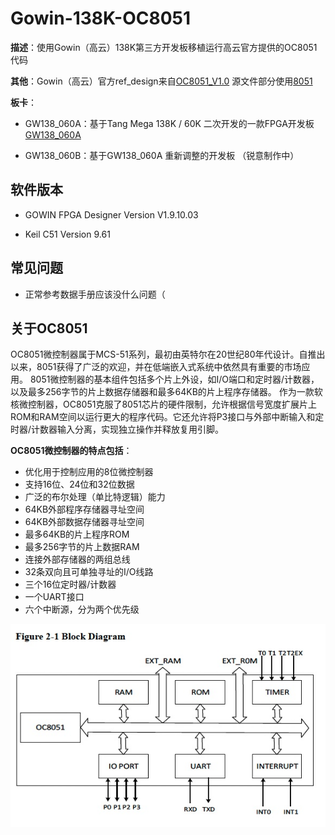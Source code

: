 # Gowin-138K-OC8051

**描述**：使用Gowin（高云）138K第三方开发板移植运行高云官方提供的OC8051代码 



**其他**：Gowin（高云）官方ref_design来自[OC8051_V1.0](https://github.com/GOWIN-FPGA/OC8051_V1.0) 源文件部分使用[8051](https://github.com/freecores/8051)


**板卡**：

+ GW138_060A：基于Tang Mega 138K / 60K 二次开发的一款FPGA开发板 [GW138_060A](https://bigpig.ongridea.com/h9wtn0)

+ GW138_060B：基于GW138_060A 重新调整的开发板 （锐意制作中）

## 软件版本

+ GOWIN FPGA Designer Version V1.9.10.03

+ Keil C51 Version 9.61

## 常见问题

+ 正常参考数据手册应该没什么问题（

## 关于OC8051

OC8051微控制器属于MCS-51系列，最初由英特尔在20世纪80年代设计。自推出以来，8051获得了广泛的欢迎，并在低端嵌入式系统中依然具有重要的市场应用。
8051微控制器的基本组件包括多个片上外设，如I/O端口和定时器/计数器，以及最多256字节的片上数据存储器和最多64KB的片上程序存储器。
作为一款软核微控制器，OC8051克服了8051芯片的硬件限制，允许根据信号宽度扩展片上ROM和RAM空间以运行更大的程序代码。它还允许将P3接口与外部中断输入和定时器/计数器输入分离，实现独立操作并释放复用引脚。

**OC8051微控制器的特点包括**：
+ 优化用于控制应用的8位微控制器
+ 支持16位、24位和32位数据
+ 广泛的布尔处理（单比特逻辑）能力
+ 64KB外部程序存储器寻址空间
+ 64KB外部数据存储器寻址空间
+ 最多64KB的片上程序ROM
+ 最多256字节的片上数据RAM
+ 连接外部存储器的两组总线
+ 32条双向且可单独寻址的I/O线路
+ 三个16位定时器/计数器
+ 一个UART接口
+ 六个中断源，分为两个优先级

<img src="doc/OC8051 pic 1.jpg">
